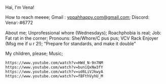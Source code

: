 Hai, I'm Vena!

How to reach meeee;
  Gmail  : yppahhappy.com@gmail.com;
  Discord: Vena✨#6772

About me;
  Unprofessional whore (Wednesdays);
  Roachphobia is real;
  Job: Fat rat in the corner;
  Pronouns: She/Whore/C pus pus;
  VCV Rack Enjoyer (Msg me if u r 2!);
  “Prepare for standards, and make it double”

My children, please;
  Music;
	
    https://www.youtube.com/watch?v=HWd_N-9n7NM
    https://www.youtube.com/watch?v=buniQxNw3fY
    https://www.youtube.com/watch?v=ud6LiVJkwyA
    https://www.youtube.com/watch?v=fBFthVyhU_M
